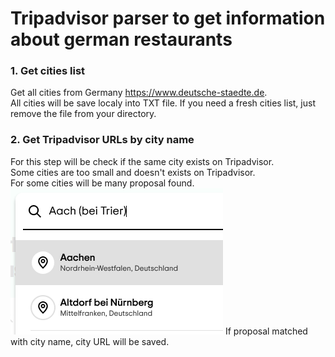 # Tripadvisor parser to get information about german restaurants

### 1. Get cities list
Get all cities from Germany https://www.deutsche-staedte.de.  
All cities will be save localy into TXT file.
If you need a fresh cities list, just remove the file from your directory.

### 2. Get Tripadvisor URLs by city name
For this step will be check if the same city exists on Tripadvisor.  
Some cities are too small and doesn't exists on Tripadvisor.  
For some cities will be many proposal found.  
![](/images/search_dropdown.png)
If proposal matched with city name, city URL will be saved. 
